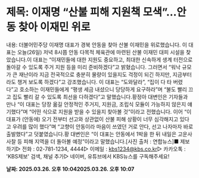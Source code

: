 # **제목: 이재명 “산불 피해 지원책 모색”…안동 찾아 이재민 위로**

  내용: 더불어민주당 이재명 대표가 경북 안동을 찾아 산불 이재민을 위로했습니다. 이 대표는 오늘(26일) 저녁 8시쯤 안동 다목적 체육관에 마련된 산불 이재민 대피 시설을 찾았습니다.이 대표는 “이재민들에 대한 지원도 중요하고, 최대한 신속하게 생계 터전으로 돌아갈 수 있도록 주거 지원 등을 미리 준비하겠다”고 밝혔습니다. 그러면서 “워낙 규모가 큰 재난이라 지금 전국적으로 충분히 물량이 있을지도 걱정이 되긴 하지만, 지금부터라도 챙겨 보도록 하겠다”고 강조했습니다. 이 대표는 “도와달라”, “집이 다 타 버렸다”고 호소하는 이재민들에게 “평생 세금 내셨으니 당당하게 요구하라”며 “불도 빨리 끄고 집도 빨리 갈 수 있도록 최선을 다하겠다”고 말했습니다.황정아 대변인은 기자들과 만나 “이 대표는 당장 옮길 안정적인 주거지, 지원금, 조립식 모듈이 가능하지 않은지 얘기했다”며 “어떤 식으로 지원을 받을 수 있을지 찾아볼 것”이라고 전했습니다. 이어 “이 대표가 (안동에) 오기 전부터 선고와 상관없이 산불 피해 상황이 너무 심각해지고 있다고 우려를 많이 했다”며 “고향이 안동이라 마음이 쓰였던 거로 안다, 선고 나자마자 바로 출발했다”고 덧붙였습니다.황 대변인은 “이 대표는 안동에서 1박을 한 뒤 내일은 고운사 사찰 등 피해 지역을 더 돌아볼 예정”이라고 말했습니다.[사진 출처 : 연합뉴스]■ 제보하기▷ 전화 : 02-781-1234, 4444▷ 이메일 : kbs1234@kbs.co.kr▷ 카카오톡 : 'KBS제보' 검색, 채널 추가▷ 네이버, 유튜브에서 KBS뉴스를 구독해주세요!

  **날짜: 2025.03.26. 오후 10:042025.03.26. 오후 10:07**